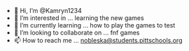 - 👋 Hi, I’m @Kamryn1234
- 👀 I’m interested in ... learning the new games
- 🌱 I’m currently learning ... how to play the games to test 
- 💞️ I’m looking to collaborate on ... fnf games
- 📫 How to reach me ... nobleska@students.pittschools.org

<!---
Kamryn1234/Kamryn1234 is a ✨ special ✨ repository because its `README.md` (this file) appears on your GitHub profile.
You can click the Preview link to take a look at your changes.
--->
